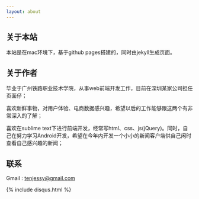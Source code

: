 ```yaml
---
layout: about
---
```


## 关于本站

本站是在mac环境下，基于github pages搭建的，同时由jekyll生成页面。

## 关于作者

毕业于广州铁路职业技术学院，从事web前端开发工作，目前在深圳某家公司担任页面仔；

喜欢新鲜事物，对用户体验、电商数据感兴趣，希望以后的工作能够跟这两个有非常深入的了解；

喜欢在sublime text下进行前端开发，经常写html、css、js(jQuery)。同时，自己在努力学习Android开发，希望在今年内开发一个小小的新闻客户端供自己闲时查看自己感兴趣的新闻；



## 联系

Gmail : tenjessy@gmail.com


{% include disqus.html %}